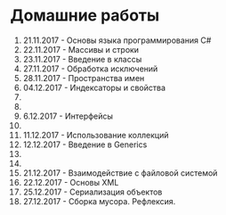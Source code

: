 # Домашние работы
1. 21.11.2017 - Основы языка программирования C#
2. 22.11.2017 - Массивы и строки
3. 23.11.2017 - Введение в классы
4. 27.11.2017 - Обработка исключений
5. 28.11.2017 - Пространства имен
6. 04.12.2017 - Индексаторы и свойства
7.
8.
9. 6.12.2017 - Интерфейсы
10.
11. 11.12.2017 - Использование коллекций
12. 12.12.2017 - Введение в Generics
13. 
14.
15. 21.12.2017 - Взаимодействие с файловой системой
16. 22.12.2017 - Основы XML
17. 25.12.2017 - Сериализация объектов
18. 27.12.2017 - Сборка мусора. Рефлексия.